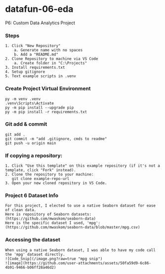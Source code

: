 # datafun-06-eda
P6: Custom Data Analytics Project

### Steps
```
1. Click "New Repository"
    a. Generate name with no spaces
    b. Add a "README.md"
2. Clone Repository to machine via VS Code
    a. Create folder in "C:\Projects"
3. Install requirements.txt
4. Setup gitignore
5. Text example scripts in .venv
```
### Create Project Virtual Environment
```
py -m venv .venv
.venv\Scripts\Activate
py -m pip install --upgrade pip 
py -m pip install -r requirements.txt
```
### Git add & commit
```
git add .
git commit -m "add .gitignore, cmds to readme"
git push -u origin main
```
### If copying a repository:
```
1. Click "Use this template" on this example repository (if it's not a template, click "Fork" instead).
2. Clone the repository to your machine:
   git clone example-repo-url
3. Open your new cloned repository in VS Code.
```
### Project 6 Dataset Info
```
For this project, I elected to use a native Seaborn dataset for ease of clean data. 
Here is repository of Seaborn datasets: (https://github.com/mwaskom/seaborn-data)
Here is the specific dataset I used, 'mpg': (https://github.com/mwaskom/seaborn-data/blob/master/mpg.csv)
```
### Accessing the dataset
```
When using a native Seaborn dataset, I was able to have my code call the 'mpg' dataset directly.
![Code_Snip](/image.png?raw=true "mpg snip")
![image](https://github.com/user-attachments/assets/50fa59d9-6c86-4b91-9466-b06ff28a46d2)

```
